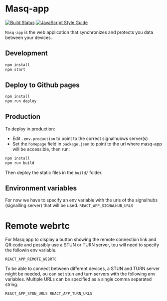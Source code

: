 # Masq-app

[![Build Status](https://travis-ci.org/QwantResearch/masq-app.svg?branch=master)](https://travis-ci.org/QwantResearch/masq-app)
[![JavaScript Style Guide](https://img.shields.io/badge/code_style-standard-brightgreen.svg)](https://standardjs.com)

`Masq-app` is the web application that synchronizes and protects you data between your devices.

## Development

```bash
npm install
npm start
```

## Deploy to Github pages

```bash
npm install
npm run deploy
```

## Production

To deploy in production:

- Edit `.env.production` to point to the correct signalhubws server(s)
- Set the `homepage` field in `package.json` to point to the url where masq-app will be accessible, then run:

```bash
npm install
npm run build
```

Then deploy the static files in the `build/` folder.

## Environment variables

For now we have to specify an env variable with the urls of the signalhubs (signalling server) that will be used.
`
REACT_APP_SIGNALHUB_URLS
`

# Remote webrtc

For Masq app to display a button showing the remote connection link and QR code and possibly use a STUN or TURN server, tou will need to specify the followin env variable.

`
REACT_APP_REMOTE_WEBRTC
`

To be able to connect between different devices, a STUN and TURN server might be needed, ou can set stun and turn servers with the following env variables. Multiple URLs can be specified as a single comma separated string.

`
REACT_APP_STUN_URLS
REACT_APP_TURN_URLS
`
